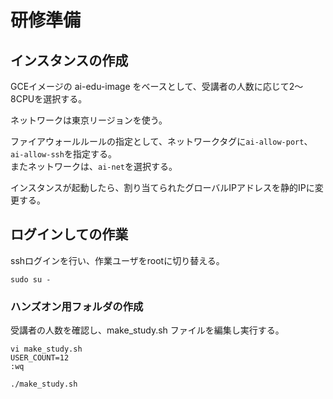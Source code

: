 # 研修準備

## インスタンスの作成

GCEイメージの ai-edu-image をベースとして、受講者の人数に応じて2～8CPUを選択する。

ネットワークは東京リージョンを使う。

ファイアウォールルールの指定として、ネットワークタグに``ai-allow-port``、``ai-allow-ssh``を指定する。<br>
またネットワークは、``ai-net``を選択する。

インスタンスが起動したら、割り当てられたグローバルIPアドレスを静的IPに変更する。

## ログインしての作業

sshログインを行い、作業ユーザをrootに切り替える。

```
sudo su -
```

### ハンズオン用フォルダの作成

受講者の人数を確認し、make_study.sh ファイルを編集し実行する。

```
vi make_study.sh
USER_COUNT=12
:wq

./make_study.sh
```

